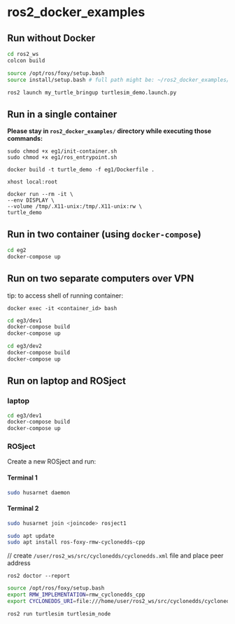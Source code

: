 # ros2_docker_examples

## Run without Docker

```bash
cd ros2_ws
colcon build

source /opt/ros/foxy/setup.bash
source install/setup.bash # full path might be: ~/ros2_docker_examples/ros2_ws/install/setup.bash

ros2 launch my_turtle_bringup turtlesim_demo.launch.py
```


## Run in a single container

**Please stay in `ros2_docker_examples/` directory while executing those commands:**

```
sudo chmod +x eg1/init-container.sh
sudo chmod +x eg1/ros_entrypoint.sh

docker build -t turtle_demo -f eg1/Dockerfile .

xhost local:root

docker run --rm -it \
--env DISPLAY \
--volume /tmp/.X11-unix:/tmp/.X11-unix:rw \
turtle_demo
```

## Run in two container (using `docker-compose`)

```bash
cd eg2
docker-compose up
```

## Run on two separate computers over VPN

tip: to access shell of running container:

```
docker exec -it <container_id> bash
```

```bash
cd eg3/dev1
docker-compose build
docker-compose up
```

```bash
cd eg3/dev2
docker-compose build
docker-compose up
```

## Run on laptop and ROSject

### laptop

```bash
cd eg3/dev1
docker-compose build
docker-compose up
```

### ROSject

Create a new ROSject and run:

#### Terminal 1

```bash
sudo husarnet daemon
```

#### Terminal 2

```bash
sudo husarnet join <joincode> rosject1

sudo apt update
sudo apt install ros-foxy-rmw-cyclonedds-cpp

```

// create `/user/ros2_ws/src/cyclonedds/cyclonedds.xml` file and place peer address


```
ros2 doctor --report
```

```bash
source /opt/ros/foxy/setup.bash
export RMW_IMPLEMENTATION=rmw_cyclonedds_cpp
export CYCLONEDDS_URI=file:///home/user/ros2_ws/src/cyclonedds/cyclonedds.xml

ros2 run turtlesim turtlesim_node
```
